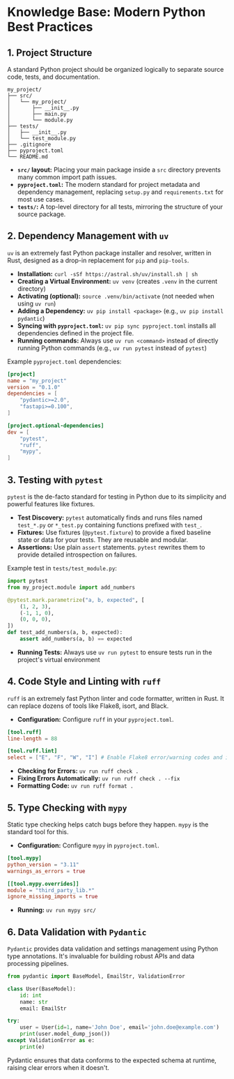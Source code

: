 # Knowledge Base: Modern Python Best Practices

## 1. Project Structure

A standard Python project should be organized logically to separate source code, tests, and documentation.

```
my_project/
├── src/
│   └── my_project/
│       ├── __init__.py
│       ├── main.py
│       └── module.py
├── tests/
│   ├── __init__.py
│   └── test_module.py
├── .gitignore
├── pyproject.toml
└── README.md
```

- **`src/` layout:** Placing your main package inside a `src` directory prevents many common import path issues.
- **`pyproject.toml`:** The modern standard for project metadata and dependency management, replacing `setup.py` and `requirements.txt` for most use cases.
- **`tests/`:** A top-level directory for all tests, mirroring the structure of your source package.

## 2. Dependency Management with `uv`

`uv` is an extremely fast Python package installer and resolver, written in Rust, designed as a drop-in replacement for `pip` and `pip-tools`.

- **Installation:** `curl -sSf https://astral.sh/uv/install.sh | sh`
- **Creating a Virtual Environment:** `uv venv` (creates `.venv` in the current directory)
- **Activating (optional):** `source .venv/bin/activate` (not needed when using `uv run`)
- **Adding a Dependency:** `uv pip install <package>` (e.g., `uv pip install pydantic`)
- **Syncing with `pyproject.toml`:** `uv pip sync pyproject.toml` installs all dependencies defined in the project file.
- **Running commands:** Always use `uv run <command>` instead of directly running Python commands (e.g., `uv run pytest` instead of `pytest`)

Example `pyproject.toml` dependencies:

```toml
[project]
name = "my_project"
version = "0.1.0"
dependencies = [
    "pydantic>=2.0",
    "fastapi>=0.100",
]

[project.optional-dependencies]
dev = [
    "pytest",
    "ruff",
    "mypy",
]
```

## 3. Testing with `pytest`

`pytest` is the de-facto standard for testing in Python due to its simplicity and powerful features like fixtures.

- **Test Discovery:** `pytest` automatically finds and runs files named `test_*.py` or `*_test.py` containing functions prefixed with `test_`.
- **Fixtures:** Use fixtures (`@pytest.fixture`) to provide a fixed baseline state or data for your tests. They are reusable and modular.
- **Assertions:** Use plain `assert` statements. `pytest` rewrites them to provide detailed introspection on failures.

Example test in `tests/test_module.py`:

```python
import pytest
from my_project.module import add_numbers

@pytest.mark.parametrize("a, b, expected", [
    (1, 2, 3),
    (-1, 1, 0),
    (0, 0, 0),
])
def test_add_numbers(a, b, expected):
    assert add_numbers(a, b) == expected
```

- **Running Tests:** Always use `uv run pytest` to ensure tests run in the project's virtual environment

## 4. Code Style and Linting with `ruff`

`ruff` is an extremely fast Python linter and code formatter, written in Rust. It can replace dozens of tools like Flake8, isort, and Black.

- **Configuration:** Configure `ruff` in your `pyproject.toml`.

```toml
[tool.ruff]
line-length = 88

[tool.ruff.lint]
select = ["E", "F", "W", "I"] # Enable Flake8 error/warning codes and isort
```

- **Checking for Errors:** `uv run ruff check .`
- **Fixing Errors Automatically:** `uv run ruff check . --fix`
- **Formatting Code:** `uv run ruff format .`

## 5. Type Checking with `mypy`

Static type checking helps catch bugs before they happen. `mypy` is the standard tool for this.

- **Configuration:** Configure `mypy` in `pyproject.toml`.

```toml
[tool.mypy]
python_version = "3.11"
warnings_as_errors = true

[[tool.mypy.overrides]]
module = "third_party_lib.*"
ignore_missing_imports = true
```

- **Running:** `uv run mypy src/`

## 6. Data Validation with `Pydantic`

`Pydantic` provides data validation and settings management using Python type annotations. It's invaluable for building robust APIs and data processing pipelines.

```python
from pydantic import BaseModel, EmailStr, ValidationError

class User(BaseModel):
    id: int
    name: str
    email: EmailStr

try:
    user = User(id=1, name='John Doe', email='john.doe@example.com')
    print(user.model_dump_json())
except ValidationError as e:
    print(e)
```

Pydantic ensures that data conforms to the expected schema at runtime, raising clear errors when it doesn't.
